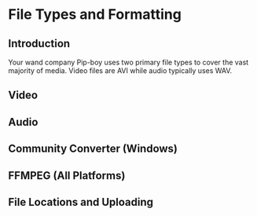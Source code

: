 # File Types and Formatting

## Introduction

Your wand company Pip-boy uses two primary file types to cover the vast majority of media. Video files are AVI while audio typically uses WAV.

## Video

## Audio

## Community Converter (Windows)

## FFMPEG (All Platforms)

## File Locations and Uploading
